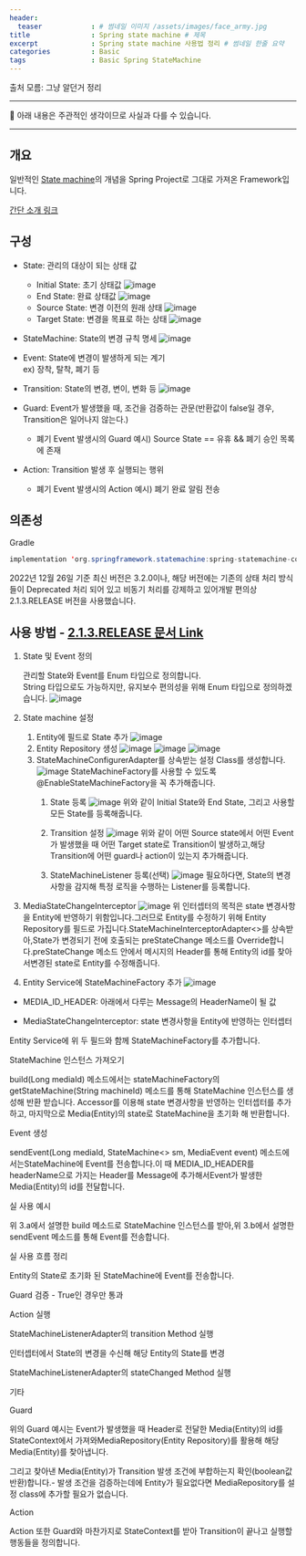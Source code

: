 ```yaml
---
header:
  teaser            : # 썸네일 이미지 /assets/images/face_army.jpg
title               : Spring state machine # 제목
excerpt             : Spring state machine 사용법 정리 # 썸네일 한줄 요약
categories          : Basic
tags                : Basic Spring StateMachine
---
```


출처 모름: 그냥 알던거 정리  

---

🚫 아래 내용은 주관적인 생각이므로 사실과 다를 수 있습니다.

---

## 개요

일반적인 [State machine](https://en.wikipedia.org/wiki/Finite-state_machine)의 개념을 Spring Project로 그대로 가져온 Framework입니다.

[간단 소개 링크](https://spring.io/projects/spring-statemachine)



## 구성

- State: 관리의 대상이 되는 상태 값

  - Initial State: 초기 상태값
![image](https://user-images.githubusercontent.com/50126248/210174713-3b1090fc-aef1-4bf3-af4f-00ba00c1465c.png)
  - End State: 완료 상태값
![image](https://user-images.githubusercontent.com/50126248/210174731-9c6db5a7-a92b-4d75-86d7-a11c1d541aff.png)
  - Source State: 변경 이전의 원래 상태
![image](https://user-images.githubusercontent.com/50126248/210174774-072e9644-2e9f-4281-99bb-fb9d9485c509.png)
  - Target State: 변경을 목표로 하는 상태
![image](https://user-images.githubusercontent.com/50126248/210174778-b2cb19f5-0b84-4020-ab31-a0ac79068fbb.png)
- StateMachine: State의 변경 규칙 명세
![image](https://user-images.githubusercontent.com/50126248/210174794-c30460c6-a1c0-409d-ad27-dd793123db4a.png)
- Event: State에 변경이 발생하게 되는 계기  
  ex) 장착, 탈착, 폐기 등

- Transition: State의 변경, 변이, 변화 등
![image](https://user-images.githubusercontent.com/50126248/210174804-cc09f410-c65a-4992-9d09-562a819caa3f.png)
- Guard: Event가 발생했을 때, 조건을 검증하는 관문(반환값이 false일 경우, Transition은 일어나지 않는다.)

  - 폐기 Event 발생시의 Guard 예시) Source State == 유휴 && 폐기 승인 목록에 존재

- Action: Transition 발생 후 실행되는 행위

  - 폐기 Event 발생시의 Action 예시) 폐기 완료 알림 전송



## 의존성

Gradle
```java
implementation 'org.springframework.statemachine:spring-statemachine-core:2.1.3.RELEASE'
```

2022년 12월 26일 기준 최신 버전은 3.2.0이나, 해당 버전에는 기존의 상태 처리 방식들이 Deprecated 처리 되어 있고 비동기 처리를 강제하고 있어개발 편의상 2.1.3.RELEASE 버전을 사용했습니다.

## 사용 방법 - [2.1.3.RELEASE 문서 Link](https://docs.spring.io/spring-statemachine/docs/2.1.3.RELEASE/reference/#statemachine-getting-started)

1. State 및 Event 정의

    관리할 State와 Event를 Enum 타입으로 정의합니다.  
    String 타입으로도 가능하지만, 유지보수 편의성을 위해 Enum 타입으로 정의하겠습니다.
    ![image](https://user-images.githubusercontent.com/50126248/210174892-090ba990-427e-4e61-b6fb-ed23be8002cb.png)
2. State machine 설정

    1. Entity에 필드로 State 추가
    ![image](https://user-images.githubusercontent.com/50126248/210174906-f482fd5f-7313-460f-b8e3-42183501321c.png)
    2. Entity Repository 생성
    ![image](https://user-images.githubusercontent.com/50126248/210174924-60425a10-159a-4d87-83e5-339a41e38ab2.png)
    ![image](https://user-images.githubusercontent.com/50126248/210174928-dd98a7b0-aea0-400a-b9d0-b64968772ddf.png)
    ![image](https://user-images.githubusercontent.com/50126248/210174935-500834fd-2248-42cf-86a6-c02ab431522d.png)
    3. StateMachineConfigurerAdapter를 상속받는 설정 Class를 생성합니다.
    ![image](https://user-images.githubusercontent.com/50126248/210174949-56cce44d-e936-4da2-b270-22492ff53b60.png)
    StateMachineFactory를 사용할 수 있도록 @EnableStateMachineFactory을 꼭 추가해줍니다.  
        1. State 등록
        ![image](https://user-images.githubusercontent.com/50126248/210174982-0b55b25d-f246-4c49-bdc1-0b3791f36396.png)
        위와 같이 Initial State와 End State, 그리고 사용할 모든 State를 등록해줍니다.

        2. Transition 설정
        ![image](https://user-images.githubusercontent.com/50126248/210175025-c2d5f49f-3a95-474a-a1b3-8121b5d9a61b.png)
        위와 같이 어떤 Source state에서 어떤 Event가 발생했을 때 어떤 Target state로 Transition이 발생하고,해당 Transition에 어떤 guard나 action이 있는지 추가해줍니다.

        3. StateMachineListener 등록(선택)
        ![image](https://user-images.githubusercontent.com/50126248/210175038-85f58c8d-4c75-4947-bef8-df85d49a3b71.png)
        필요하다면, State의 변경사항을 감지해 특정 로직을 수행하는 Listener를 등록합니다.

3. MediaStateChangeInterceptor
![image](https://user-images.githubusercontent.com/50126248/210175054-a89e8a22-4292-48ef-9b77-0d99bfffa30e.png)
위 인터셉터의 목적은 state 변경사항을 Entity에 반영하기 위함입니다.그러므로 Entity를 수정하기 위해 Entity Repository를 필드로 가집니다.StateMachineInterceptorAdapter<>를 상속받아,State가 변경되기 전에 호출되는 preStateChange 메소드를 Override합니다.preStateChange 메소드 안에서 메시지의 Header를 통해 Entity의 id를 찾아서변경된 state로 Entity를 수정해줍니다.

4. Entity Service에 StateMachineFactory 추가
![image](https://user-images.githubusercontent.com/50126248/210175080-fa82d2c6-f68b-4f08-814e-93c327e5ed3e.png)
- MEDIA_ID_HEADER: 아래에서 다루는 Message의 HeaderName이 될 값

- MediaStateChangeInterceptor: state 변경사항을 Entity에 반영하는 인터셉터

Entity Service에 위 두 필드와 함께 StateMachineFactory를 추가합니다.

StateMachine 인스턴스 가져오기

build(Long mediaId) 메소드에서는 stateMachineFactory의getStateMachine(String machineId) 메소드를 통해 StateMachine 인스턴스를 생성해 반환 받습니다. Accessor를 이용해 state 변경사항을 반영하는 인터셉터를 추가하고, 마지막으로 Media(Entity)의 state로 StateMachine을 초기화 해 반환합니다.

Event 생성

sendEvent(Long mediaId, StateMachine<> sm, MediaEvent event) 메소드에서는StateMachine에 Event를 전송합니다.이 때 MEDIA_ID_HEADER를 headerName으로 가지는 Header를 Message에 추가해서Event가 발생한 Media(Entity)의 id를 전달합니다.

실 사용 예시

위 3.a에서 설명한 build 메소드로 StateMachine 인스턴스를 받아,위 3.b에서 설명한 sendEvent 메소드를 통해 Event를 전송합니다.

실 사용 흐름 정리

Entity의 State로 초기화 된 StateMachine에 Event를 전송합니다.

Guard 검증 - True인 경우만 통과

Action 실행

StateMachineListenerAdapter의 transition Method 실행

인터셉터에서 State의 변경을 수신해 해당 Entity의 State를 변경

StateMachineListenerAdapter의 stateChanged Method 실행

기타

Guard

위의 Guard 예시는 Event가 발생했을 때 Header로 전달한 Media(Entity)의 id를 StateContext에서 가져와MediaRepository(Entity Repository)를 활용해 해당 Media(Entity)를 찾아냅니다.

그리고 찾아낸 Media(Entity)가 Transition 발생 조건에 부합하는지 확인(boolean값 반환)합니다.- 발생 조건을 검증하는데에 Entity가 필요없다면 MediaRepository를 설정 class에 추가할 필요가 없습니다.

Action

Action 또한 Guard와 마찬가지로 StateContext를 받아 Transition이 끝나고 실행할 행동들을 정의합니다.